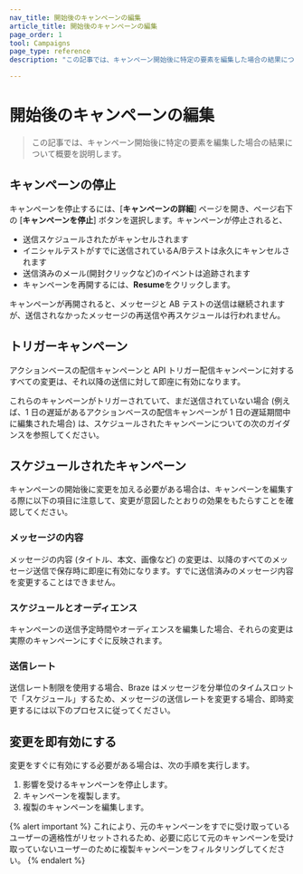 ```yaml
---
nav_title: 開始後のキャンペーンの編集
article_title: 開始後のキャンペーンの編集
page_order: 1
tool: Campaigns
page_type: reference
description: "この記事では、キャンペーン開始後に特定の要素を編集した場合の結果について概要を説明します。"

---
```


# 開始後のキャンペーンの編集

> この記事では、キャンペーン開始後に特定の要素を編集した場合の結果について概要を説明します。

## キャンペーンの停止

キャンペーンを停止するには、\[**キャンペーンの詳細**] ページを開き、ページ右下の \[**キャンペーンを停止**] ボタンを選択します。キャンペーンが停止されると、
- 送信スケジュールされたがキャンセルされます
- イニシャルテストがすでに送信されているA/Bテストは永久にキャンセルされます
- 送信済みのメール(開封クリックなど)のイベントは追跡されます
- キャンペーンを再開するには、**Resume**をクリックします。

キャンペーンが再開されると、メッセージと AB テストの送信は継続されますが、送信されなかったメッセージの再送信や再スケジュールは行われません。

## トリガーキャンペーン

アクションベースの配信キャンペーンと API トリガー配信キャンペーンに対するすべての変更は、それ以降の送信に対して即座に有効になります。

これらのキャンペーンがトリガーされていて、まだ送信されていない場合 (例えば、1 日の遅延があるアクションベースの配信キャンペーンが 1 日の遅延期間中に編集された場合) は、スケジュールされたキャンペーンについての次のガイダンスを参照してください。

## スケジュールされたキャンペーン

キャンペーンの開始後に変更を加える必要がある場合は、キャンペーンを編集する際に以下の項目に注意して、変更が意図したとおりの効果をもたらすことを確認してください。

### メッセージの内容

メッセージの内容 (タイトル、本文、画像など) の変更は、以降のすべてのメッセージ送信で保存時に即座に有効になります。すでに送信済みのメッセージ内容を変更することはできません。

### スケジュールとオーディエンス

キャンペーンの送信予定時間やオーディエンスを編集した場合、それらの変更は実際のキャンペーンにすぐに反映されます。

### 送信レート

送信レート制限を使用する場合、Braze はメッセージを分単位のタイムスロットで「スケジュール」するため、メッセージの送信レートを変更する場合、即時変更するには以下のプロセスに従ってください。

## 変更を即有効にする

変更をすぐに有効にする必要がある場合は、次の手順を実行します。

1. 影響を受けるキャンペーンを停止します。
2. キャンペーンを複製します。
3. 複製のキャンペーンを編集します。

{% alert important %}
これにより、元のキャンペーンをすでに受け取っているユーザーの適格性がリセットされるため、必要に応じて元のキャンペーンを受け取っていないユーザーのために複製キャンペーンをフィルタリングしてください。
{% endalert %}
